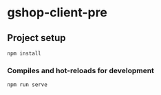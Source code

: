 # gshop-client-pre

## Project setup
```
npm install
```

### Compiles and hot-reloads for development
```
npm run serve

```







